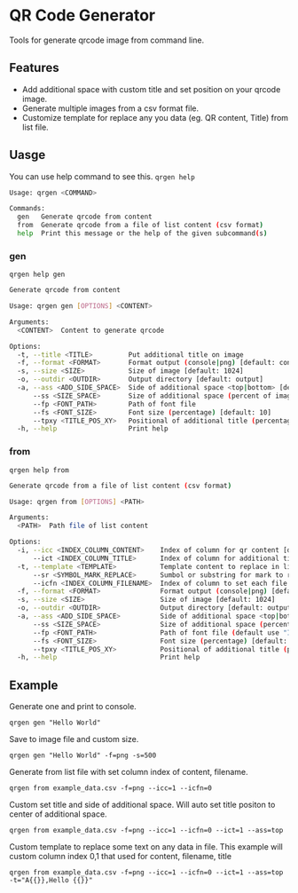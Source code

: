 # QR Code Generator
Tools for generate qrcode image from command line.

## Features
- Add additional space with custom title and set position on your qrcode image.
- Generate multiple images from a csv format file. 
- Customize template for replace any you data (eg. QR content, Title) from list file.

## Uasge
You can use help command to see this.
`qrgen help`
```bash
Usage: qrgen <COMMAND>

Commands:
  gen   Generate qrcode from content
  from  Generate qrcode from a file of list content (csv format)
  help  Print this message or the help of the given subcommand(s)
```

### gen
`qrgen help gen`
```bash
Generate qrcode from content

Usage: qrgen gen [OPTIONS] <CONTENT>

Arguments:
  <CONTENT>  Content to generate qrcode

Options:
  -t, --title <TITLE>         Put additional title on image
  -f, --format <FORMAT>       Format output (console|png) [default: console]
  -s, --size <SIZE>           Size of image [default: 1024]
  -o, --outdir <OUTDIR>       Output directory [default: output]
  -a, --ass <ADD_SIDE_SPACE>  Side of additional space <top|bottom> [default: bottom]
      --ss <SIZE_SPACE>       Size of additional space (percent of image size) [default: 15]
      --fp <FONT_PATH>        Path of font file
      --fs <FONT_SIZE>        Font size (percentage) [default: 10]
      --tpxy <TITLE_POS_XY>   Positional of additional title (percentage), Empty this will center of additional space
  -h, --help                  Print help
```

### from
`qrgen help from`
```bash
Generate qrcode from a file of list content (csv format)

Usage: qrgen from [OPTIONS] <PATH>

Arguments:
  <PATH>  Path file of list content

Options:
  -i, --icc <INDEX_COLUMN_CONTENT>    Index of column for qr content [default: 0]
      --ict <INDEX_COLUMN_TITLE>      Index of column for additional title
  -t, --template <TEMPLATE>           Template content to replace in list. use `,` for each column eg. `hello {{}}!,,col-3-{{}}` [default: {{}}]
      --sr <SYMBOL_MARK_REPLACE>      Sumbol or substring for mark to replace on templete [default: {{}}]
      --icfn <INDEX_COLUMN_FILENAME>  Index of column to set each file name [default: 0]
  -f, --format <FORMAT>               Format output (console|png) [default: console]
  -s, --size <SIZE>                   Size of image [default: 1024]
  -o, --outdir <OUTDIR>               Output directory [default: output]
  -a, --ass <ADD_SIDE_SPACE>          Side of additional space <top|bottom> [default: bottom]
      --ss <SIZE_SPACE>               Size of additional space (percent of image size) [default: 15]
      --fp <FONT_PATH>                Path of font file (default use "IBMPlexSansThaiLooped-Light")
      --fs <FONT_SIZE>                Font size (percentage) [default: 10]
      --tpxy <TITLE_POS_XY>           Positional of additional title (percentage), Empty this will center of additional space
  -h, --help                          Print help
```

## Example

Generate one and print to console.
```
qrgen gen "Hello World"
```

Save to image file and custom size.
```
qrgen gen "Hello World" -f=png -s=500
```

Generate from list file with set column index of content, filename.
```
qrgen from example_data.csv -f=png --icc=1 --icfn=0
```

Custom set title and side of additional space. Will auto set title positon to center of additional space.
```
qrgen from example_data.csv -f=png --icc=1 --icfn=0 --ict=1 --ass=top
```

Custom template to replace some text on any data in file. This example will custom column index 0,1 that used for content, filename, title
```
qrgen from example_data.csv -f=png --icc=1 --icfn=0 --ict=1 --ass=top -t="A{{}},Hello {{}}"
```



